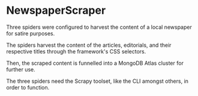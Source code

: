 # NewspaperScraper


Three spiders were configured to harvest the content of a local newspaper for satire purposes.

The spiders harvest the content of the articles, editorials, and their respective titles through the framework's CSS selectors.

Then, the scraped content is funnelled into a MongoDB Atlas cluster for further use.


The three spiders need the Scrapy toolset, like the CLI amongst others, in order to function.
